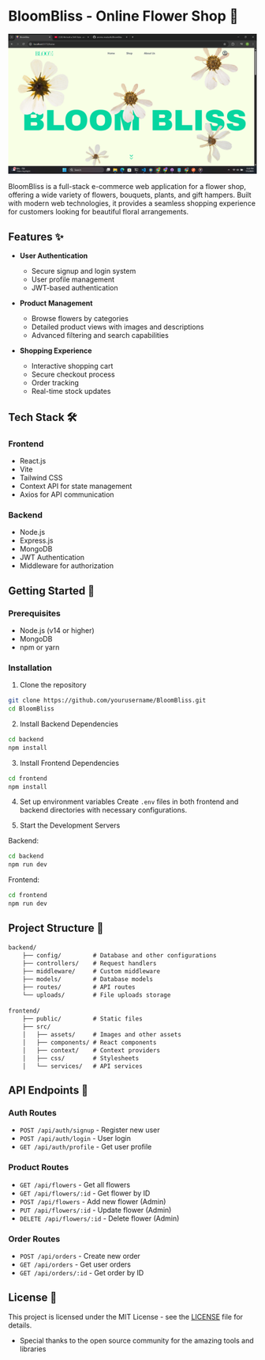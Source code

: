 # BloomBliss - Online Flower Shop 🌸

![BloomBliss Screenshot](frontend/public/ss.png)

BloomBliss is a full-stack e-commerce web application for a flower shop, offering a wide variety of flowers, bouquets, plants, and gift hampers. Built with modern web technologies, it provides a seamless shopping experience for customers looking for beautiful floral arrangements.

## Features ✨

- **User Authentication** 
  - Secure signup and login system
  - User profile management
  - JWT-based authentication

- **Product Management**
  - Browse flowers by categories
  - Detailed product views with images and descriptions
  - Advanced filtering and search capabilities

- **Shopping Experience**
  - Interactive shopping cart
  - Secure checkout process
  - Order tracking
  - Real-time stock updates



## Tech Stack 🛠️

### Frontend
- React.js
- Vite
- Tailwind CSS
- Context API for state management
- Axios for API communication

### Backend
- Node.js
- Express.js
- MongoDB
- JWT Authentication
- Middleware for authorization

## Getting Started 🚀

### Prerequisites
- Node.js (v14 or higher)
- MongoDB
- npm or yarn

### Installation

1. Clone the repository
```bash
git clone https://github.com/yourusername/BloomBliss.git
cd BloomBliss
```

2. Install Backend Dependencies
```bash
cd backend
npm install
```

3. Install Frontend Dependencies
```bash
cd frontend
npm install
```

4. Set up environment variables
Create `.env` files in both frontend and backend directories with necessary configurations.

5. Start the Development Servers

Backend:
```bash
cd backend
npm run dev
```

Frontend:
```bash
cd frontend
npm run dev
```

## Project Structure 📁

```
backend/
    ├── config/         # Database and other configurations
    ├── controllers/    # Request handlers
    ├── middleware/     # Custom middleware
    ├── models/         # Database models
    ├── routes/         # API routes
    └── uploads/        # File uploads storage

frontend/
    ├── public/         # Static files
    ├── src/
    │   ├── assets/     # Images and other assets
    │   ├── components/ # React components
    │   ├── context/    # Context providers
    │   ├── css/        # Stylesheets
    │   └── services/   # API services
```

## API Endpoints 🔌

### Auth Routes
- `POST /api/auth/signup` - Register new user
- `POST /api/auth/login` - User login
- `GET /api/auth/profile` - Get user profile

### Product Routes
- `GET /api/flowers` - Get all flowers
- `GET /api/flowers/:id` - Get flower by ID
- `POST /api/flowers` - Add new flower (Admin)
- `PUT /api/flowers/:id` - Update flower (Admin)
- `DELETE /api/flowers/:id` - Delete flower (Admin)

### Order Routes
- `POST /api/orders` - Create new order
- `GET /api/orders` - Get user orders
- `GET /api/orders/:id` - Get order by ID


## License 📝

This project is licensed under the MIT License - see the [LICENSE](LICENSE) file for details.




- Special thanks to the open source community for the amazing tools and libraries




